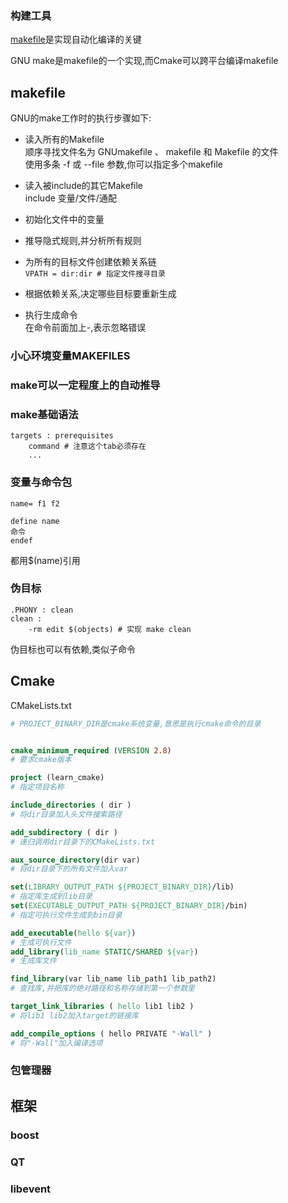 ### 构建工具

[makefile](https://seisman.github.io/how-to-write-makefile/overview.html)是实现自动化编译的关键

GNU make是makefile的一个实现,而Cmake可以跨平台编译makefile

## makefile
GNU的make工作时的执行步骤如下:
- 读入所有的Makefile  
顺序寻找文件名为 GNUmakefile 、 makefile 和 Makefile 的文件  
使用多条 -f 或 --file 参数,你可以指定多个makefile

- 读入被include的其它Makefile  
include 变量/文件/通配

- 初始化文件中的变量

- 推导隐式规则,并分析所有规则

- 为所有的目标文件创建依赖关系链  
`VPATH = dir:dir # 指定文件搜寻目录`

- 根据依赖关系,决定哪些目标要重新生成

- 执行生成命令  
在命令前面加上-,表示忽略错误
### 小心环境变量MAKEFILES
### make可以一定程度上的自动推导

### make基础语法
```make
targets : prerequisites
    command # 注意这个tab必须存在
    ...
```
### 变量与命令包
```make
name= f1 f2

define name
命令
endef
```
都用$(name)引用

### 伪目标
```
.PHONY : clean
clean :
    -rm edit $(objects) # 实现 make clean
```
伪目标也可以有依赖,类似子命令

## Cmake
CMakeLists.txt
```cmake
# PROJECT_BINARY_DIR是cmake系统变量,意思是执行cmake命令的目录


cmake_minimum_required (VERSION 2.8)
# 要求cmake版本

project (learn_cmake)
# 指定项目名称

include_directories ( dir )
# 将dir目录加入头文件搜索路径

add_subdirectory ( dir )
# 递归调用dir目录下的CMakeLists.txt

aux_source_directory(dir var)
# 将dir目录下的所有文件加入var

set(LIBRARY_OUTPUT_PATH ${PROJECT_BINARY_DIR}/lib)
# 指定库生成到lib目录
set(EXECUTABLE_OUTPUT_PATH ${PROJECT_BINARY_DIR}/bin)
# 指定可执行文件生成到bin目录

add_executable(hello ${var})
# 生成可执行文件
add_library(lib_name STATIC/SHARED ${var})
# 生成库文件

find_library(var lib_name lib_path1 lib_path2)
# 查找库,并把库的绝对路径和名称存储到第一个参数里

target_link_libraries ( hello lib1 lib2 )
# 将lib1 lib2加入target的链接库

add_compile_options ( hello PRIVATE "-Wall" )
# 将"-Wall"加入编译选项

```

### 包管理器

## 框架

### boost

### QT

### libevent